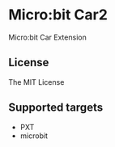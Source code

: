 # Micro:bit Car2

Micro:bit Car Extension

## License

The MIT License

## Supported targets

* PXT
* microbit

